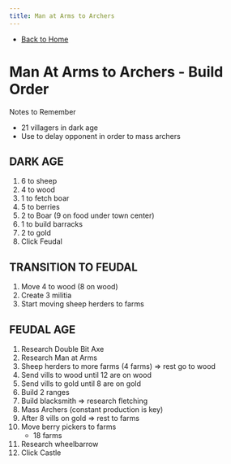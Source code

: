 ```yaml
---
title: Man at Arms to Archers
---
```

 
 - [Back to Home](README.md)

# Man At Arms to Archers - Build Order

Notes to Remember
- 21 villagers in dark age
- Use to delay opponent in order to mass archers

## DARK AGE
1. 6 to sheep
2. 4 to wood
3. 1 to fetch boar
4. 5 to berries
5. 2 to Boar (9 on food under town center)
6. 1 to build barracks
7. 2 to gold
8. Click Feudal

## TRANSITION TO FEUDAL
1. Move 4 to wood (8 on wood)
2. Create 3 militia
3. Start moving sheep herders to farms

## FEUDAL AGE
1. Research Double Bit Axe
2. Research Man at Arms
3. Sheep herders to more farms (4 farms) => rest go to wood
4. Send vills to wood until 12 are on wood
5. Send vills to gold until 8 are on gold
6. Build 2 ranges
7. Build blacksmith => research fletching
8. Mass Archers (constant production is key)
9. After 8 vills on gold => rest to farms
10. Move berry pickers to farms
    - 18 farms
11. Research wheelbarrow
12. Click Castle 

